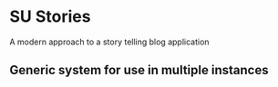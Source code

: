 # SU Stories

A modern approach to a story telling blog application

## Generic system for use in multiple instances
